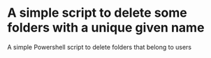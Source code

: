 # A simple script to delete some folders with a unique given name
A simple Powershell script to delete folders that belong to users
